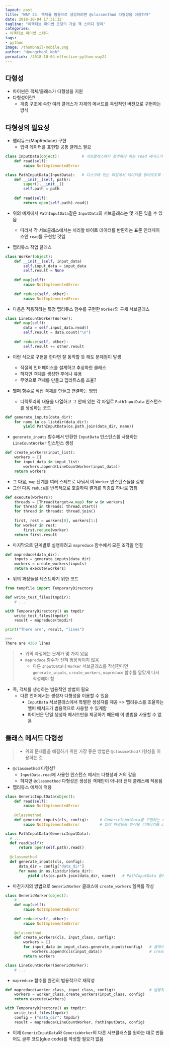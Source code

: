 ```yaml
---
layout: post
title: "WAY 24. 객체를 범용으로 생성하려면 @classmethod 다형성을 이용하자"
date: 2018-10-04 17:31:32
tagline: "이펙티브 파이썬 코딩의 기술 책 스터디 정리"
categories:
- 이펙티브 파이썬 스터디
tags:
- python
image: /thumbnail-mobile.png
author: "Hyungcheol Noh"
permalink: /2018-10-04-effective-python-way24
---
```


## 다형성
- 파이썬은 객체/클래스가 다형성을 지원
- 다형성이란?
  - 계층 구조에 속한 여러 클래스가 자체의 메서드를 독립적인 버전으로 구현하는 방식

## 다형성의 필요성
- 맵리듀스(MapReduce) 구현
  - 입력 데이터를 표현할 공통 클래스 필요

```python
class InputData(object):          # 서브클래스에서 정의해야 하는 read 메서드가 있는 입력 데이터 클래스
    def read(self):
        raise NotImplementedError

class PathInputData(InputData):   # 디스크에 있는 파일에서 데이터를 읽어오도록 구현한 InputData의 서브클래스
    def __init__(self, path):
        super().__init__()
        self.path = path
    
    def read(self):
        return open(self.path).read()
```

- 위의 예제에서 `PathInputData`같은 `InputData`의 서브클래스는 몇 개든 있을 수 있음
  - 따라서 각 서브클래스에서는 처리할 바이트 데이터를 반환하는 표준 인터페이스인 `read`를 구현할 것임
  
- 맵리듀스 작업 클래스

```python
class Worker(object):
    def __init__(self, input_data)
        self.input_data = input_data
        self.result = None
    
    def map(self):
        raise NotImplementedError
        
    def reduce(self, other):
        raise NotImplementedError

```

- 다음은 적용하려는 특정 맵리듀스 함수를 구현한 `Worker`의 구체 서브클래스

```python
class LineCountWorker(Worker):
    def map(self):
        data = self.input_data.read()
        self.result = data.count("\n")
    
    def reduce(self, other):
        self.result += other.result
```

- 이런 식으로 구현을 한다면 잘 동작할 듯 해도 문제점이 발생
  - 적절히 인터페이스를 설계하고 추상화한 클래스
  - 하지만 객체를 생성한 후에나 유용
  - 무엇으로 객체를 만들고 맵리듀스를 조율?

- 헬퍼 함수로 직접 객체를 만들고 연결하는 방법
  - 디렉토리의 내용을 나열하고 그 안에 있는 각 파일로 `PathInputData` 인스턴스를 생성하는 코드

```python
def generate_inputs(data_dir):
    for name in os.listdir(data_dir):
        yield PathInputData(os.path.join(data_dir, name))
```

- `generate_inputs` 함수에서 반환한 `InputData` 인스턴스를 사용하는 `LineCountWorker` 인스턴스 생성

```python
def create_workers(input_list):
    workers = []
    for input_data in input_list:
        workers.append(LineCountWorker(input_data))
    return workers
```

- 그 다음, `map` 단계를 여러 스레드로 나눠서 이 `Worker` 인스턴스들을 실행
- 그런 다음 `reduce`를 반복적으로 호출하여 결과를 최종값 하나로 합침

```python
def execute(workers):
    threads = [Thread(target=w.map) for w in workers]
    for thread in threads: thread.start()
    for thread in threads: thread.join()
    
    first, rest = workers[0], workers[1:]
    for worker in rest:
        first.reduce(worker)
    return first.result
```

- 마지막으로 단계별로 실행하려고 `mapreduce` 함수에서 모든 조각을 연결

```python
def mapreduce(data_dir):
    inputs = generate_inputs(data_dir)
    workers = create_workers(inputs)
    return execute(workers)
```

- 위의 과정들을 테스트하기 위한 코드

```python
from tempfile import TemporaryDirectory

def write_test_files(tmpdir):
    # ...

with TemporaryDirectory() as tmpdir
    write_test_files(tmpdir)
    result = mapreduce(tmpdir)

print("There are", result, "lines")

>>>
There are 4360 lines
```

>- 위의 과정에는 문제가 몇 가지 있음
>  - `mapreduce` 함수가 전혀 범용적이지 않음
>    - 다른 `InputData`나 `Worker` 서브클래스를 작성한다면 `generate_inputs`, `create_workers`, `mapreduce` 함수를 알맞게 다시 작성해야 함

- 즉, 객체를 생성하는 범용적인 방법이 필요
  - 다른 언어에서는 생성자 다형성을 이용할 수 있음
    - `InputData` 서브클래스에서 특별한 생성자를 제공 => 맵리듀스를 조율하는 헬퍼 메서드가 범용적으로 사용할 수 있게함
    - 파이썬은 단일 생성자 메서드만을 제공하기 때문에 이 방법을 사용할 수 없음

## 클래스 메서드 다형성
>- 위의 문제들을 해결하기 위한 가장 좋은 방법은 `@classmethod` 다형성을 이용하는 것
- `@classmethod` 다형성?
  - `InputData.read`에 사용한 인스턴스 메서드 다형성과 거의 같음
  - 하지만 `@classmethod` 다형성은 생성된 객체만이 아니라 전체 클래스에 적용됨
- 맵리듀스 예제에 적용

```python
class GenericInputData(object):
    def read(self):
        raise NotImplementedError
        
    @classmethod
    def generate_inputs(cls, config):     # GenericInputData를 구현하는 서브클래스가 해석할 설정 파라미터들을 담은 딕셔너리를 입력 받음
        raise NotImplementedError         # 입력 파일들을 얻어올 디렉터리를 config로 알아냄
```

```python
class PathInputData(GenericInputData):
  # ...
  def read(self):
      return open(self.path).read()
  
  @classmethod
  def generate_inputs(cls, config):
      data_dir = config["data_dir"]
      for name in os.listdir(data_dir):
          yield cls(os.path.join(data_dir, name))   # PathInputData 클래스 인스턴스 생성
```

- 마찬가지의 방법으로 `GenericWorker` 클래스에 `create_workers` 헬퍼를 작성


```python
class GenericWorker(object):
    # ...
    def map(self):
        raise NotImplementedError
    
    def reduce(self, other):
        raise NotImplementedError
    
    @classmethod
    def create_workers(cls, input_class, config):
        workers = []
        for input_data in input_class.generate_inputs(config)   # 클래스 다형성
            workers.append(cls(input_data))                     # create_workers가 __init__ 메서드를 직접 사용하지 않고 GenericWorker를 생성 => cls를 호출함으로써 가능
        return workers

class LineCountWorker(GenericWorker):
    # ...
```

- `mapreduce` 함수를 완전히 범용적으로 재작성

```python
def mapreduce(worker_class, input_class, config):               # 범용적으로 동작하기 위해 이전보다 더 많은 파라미터를 요구함
    workers = worker_class.create_workers(input_class, config)
    return execute(workers)

with TemporaryDirectory() as tmpdir:
    write_test_files(tmpdir)
    config = {"data_dir": tmpdir}
    result = mapreduce(LineCountWorker, PathInputData, config)
```

- 이제 `GenericInputData`와 `GenericWorker`의 다른 서브클래스를 원하는 대로 만들어도 글루 코드(glue code)를 작성할 필요가 없음

